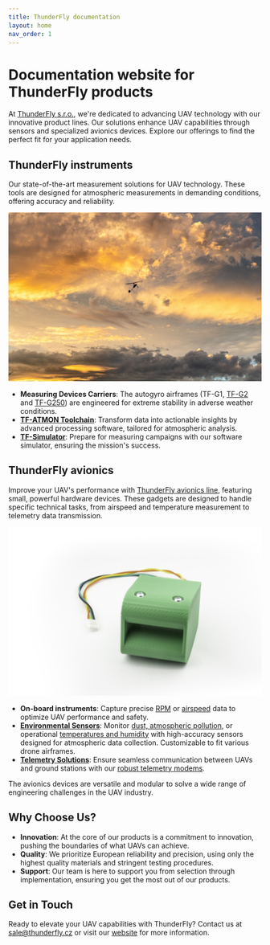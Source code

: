 ```yaml
---
title: ThunderFly documentation
layout: home
nav_order: 1
---
```



# Documentation website for ThunderFly products

At [ThunderFly s.r.o.](https://www.thunderfly.cz/), we're dedicated to advancing UAV technology with our innovative product lines. Our solutions enhance UAV capabilities through sensors and specialized avionics devices. Explore our offerings to find the perfect fit for your application needs.

## ThunderFly instruments

Our state-of-the-art measurement solutions for UAV technology. These tools are designed for atmospheric measurements in demanding conditions, offering accuracy and reliability.

![UAV autogyro during flight](https://raw.githubusercontent.com/ThunderFly-aerospace/TF-G2/4s/doc/img/TF-G2_fly_clouds.jpg)

- **Measuring Devices Carriers**: The autogyro airframes (TF-G1, [TF-G2](/instruments/TF-G2) and [TF-G250](/instruments/TF-G250)) are engineered for extreme stability in adverse weather conditions.
- **[TF-ATMON Toolchain](/instruments/TF-ATMON)**: Transform data into actionable insights by advanced processing software, tailored for atmospheric analysis.
- **[TF-Simulator](/instruments/TF-simulator)**: Prepare for measuring campaigns with our software simulator, ensuring the mission's success.

## ThunderFly avionics

Improve your UAV's performance with [ThunderFly avionics line](/avionics), featuring small, powerful hardware devices. These gadgets are designed to handle specific technical tasks, from airspeed and temperature measurement to telemetry data transmission.

![UAV avionic component](https://raw.githubusercontent.com/ThunderFly-aerospace/TFSLOT01/TFSLOT01A/doc/img/TFSLOT_1_small.jpg)

- **On-board instruments**: Capture precise [RPM](/avionics/TFRPM01) or [airspeed](/avionics/TFSLOT01) data to optimize UAV performance and safety.
- **[Environmental Sensors](https://docs.thunderfly.cz/avionics/sensors/)**: Monitor [dust, atmospheric pollution](/avionics/TFPM02/), or operational [temperatures and humidity](/avionics/TFHT01/) with high-accuracy sensors designed for atmospheric data collection. Customizable to fit various drone airframes.
- **[Telemetry Solutions](https://docs.thunderfly.cz/avionics/communication/)**: Ensure seamless communication between UAVs and ground stations with our [robust telemetry modems](/avionics/TFSIK01/).

The avionics devices are versatile and modular to solve a wide range of engineering challenges in the UAV industry.

## Why Choose Us?

- **Innovation**: At the core of our products is a commitment to innovation, pushing the boundaries of what UAVs can achieve.
- **Quality**: We prioritize European reliability and precision, using only the highest quality materials and stringent testing procedures.
- **Support**: Our team is here to support you from selection through implementation, ensuring you get the most out of our products.

## Get in Touch

Ready to elevate your UAV capabilities with ThunderFly? Contact us at [sale@thunderfly.cz](mailto:sale@thunderfly.cz) or visit our [website](https://www.thunderfly.cz/contact-us.html) for more information.
